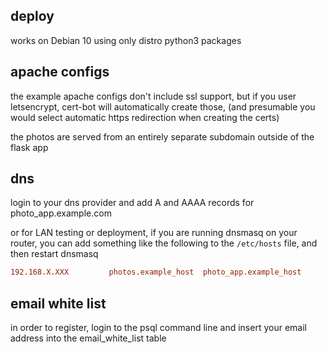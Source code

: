 ## deploy

works on Debian 10 using only distro python3 packages

## apache configs

the example apache configs don't include ssl support,
but if you user letsencrypt, cert-bot will automatically
create those, (and presumable you would select automatic
https redirection when creating the certs)

the photos are served from an entirely separate subdomain
outside of the flask app

## dns

login to your dns provider and add A and AAAA records for photo_app.example.com

or for LAN testing or deployment, if you are running dnsmasq on your router, you
can add something like the following to the `/etc/hosts` file, and then restart
dnsmasq

```conf
192.168.X.XXX         photos.example_host  photo_app.example_host
```

## email white list
in order to register, login to the psql command line and insert
your email address into the email_white_list table
